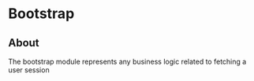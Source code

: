 # Bootstrap

## About

The bootstrap module represents any business logic related to fetching a user session
